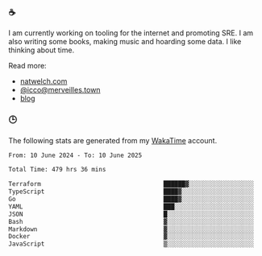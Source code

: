### ☕

I am currently working on tooling for the internet and promoting SRE. I am also writing some books, making music and hoarding some data. I like thinking about time.

Read more:

 - [natwelch.com](https://natwelch.com)
 - [@icco@merveilles.town](https://merveilles.town/@icco)
 - [blog](https://writing.natwelch.com)

### 🕒

The following stats are generated from my [WakaTime](https://wakatime.com/@icco) account.

<!--START_SECTION:waka-->

```txt
From: 10 June 2024 - To: 10 June 2025

Total Time: 479 hrs 36 mins

Terraform                                  ██████▓░░░░░░░░░░░░░░░░░░   26.18 %
TypeScript                                 ████▓░░░░░░░░░░░░░░░░░░░░   18.38 %
Go                                         ████▓░░░░░░░░░░░░░░░░░░░░   18.09 %
YAML                                       ███░░░░░░░░░░░░░░░░░░░░░░   11.46 %
JSON                                       █░░░░░░░░░░░░░░░░░░░░░░░░   04.14 %
Bash                                       ▓░░░░░░░░░░░░░░░░░░░░░░░░   03.00 %
Markdown                                   ▓░░░░░░░░░░░░░░░░░░░░░░░░   02.84 %
Docker                                     ▓░░░░░░░░░░░░░░░░░░░░░░░░   02.68 %
JavaScript                                 ▒░░░░░░░░░░░░░░░░░░░░░░░░   01.84 %
```

<!--END_SECTION:waka-->
